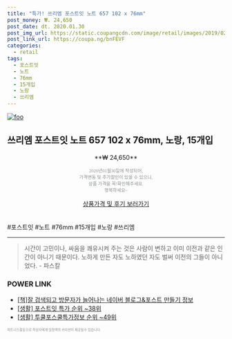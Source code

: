 ```yaml
--- 
title: "특가! 쓰리엠 포스트잇 노트 657 102 x 76mm" 
post_money: ₩. 24,650 
post_date: dt. 2020.01.30 
post_img_url: https://static.coupangcdn.com/image/retail/images/2019/02/21/17/9/3f85d52f-e281-47b5-ae4b-7a4efbd15f1e.jpg 
post_link_url: https://coupa.ng/bnFEVF 
categories: 
  - retail 
tags: 
  - 포스트잇 
  - 노트 
  - 76mm 
  - 15개입 
  - 노랑 
  - 쓰리엠 
--- 
```

[![foo](https://static.coupangcdn.com/image/retail/images/2019/02/21/17/9/3f85d52f-e281-47b5-ae4b-7a4efbd15f1e.jpg)](https://coupa.ng/bnFEVF) 

## 쓰리엠 포스트잇 노트 657 102 x 76mm, 노랑, 15개입 
<p style="text-align: center;">**₩ 24,650**</p> 
<p style="text-align: center;"><span style="color: #898c8f; font-family: Georgia,Times,serif; font-size: 0.75em;">2020년01월30일에 작성되어, <br>가격변동 및 추가할인이 있을 수 있으니,<br> 상품 가격을 꼭!확인해주세요.<br>행복하세요~</span> 
</p>	 
<div markdown="0" style="text-align: center;"><a href="https://coupa.ng/bnFEVF" class="btn btn--success">상품가격 및 후기 보러가기</a></div> 
<br><br> 
  #포스트잇 #노트 #76mm #15개입 #노랑 #쓰리엠 
<hr> 

> 시간이 고민이나, 싸움을 쾌유시켜 주는 것은 사람이 변하고 이미 이전과 같은 인간이 아니기 때문이다. 노하게 만든 자도 노하였던 자도 벌써 이전의 그들이 아니었다. - 파스칼 


### POWER LINK

* <a href="https://blog.naver.com/fasyy4321/221760243043" target="_blank">[책]잘 검색되고 방문자가 늘어나는 네이버 블로그&포스트 만들기 정보</a>
* <a href="https://blog.naver.com/sakai111/221789591057" target="_blank"> [생활] 포스트잇 특가 순위 ~38위</a>
* <a href="https://blog.naver.com/sakai111/221774817772" target="_blank"> [생활] 투쿨포스쿨특가정보 순위 ~49위</a>

<span style="color: #898c8f; font-family: Georgia,Times,serif; font-size: 0.55em;">파트너스활동으로 작성자에게 일정액의 커미션이 제공될수 있습니다.</span> 
